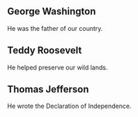 George Washington
-----------------

He was the father of our country.

Teddy Roosevelt
---------------

He helped preserve our wild lands.

Thomas Jefferson
----------------

He wrote the Declaration of Independence.
